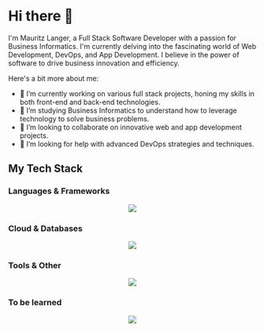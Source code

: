 # Hi there 👋

I'm Mauritz Langer, a Full Stack Software Developer with a passion for Business Informatics. I'm currently delving into the fascinating world of Web Development, DevOps, and App Development. I believe in the power of software to drive business innovation and efficiency.

Here's a bit more about me:

- 🔭 I’m currently working on various full stack projects, honing my skills in both front-end and back-end technologies.
- 🌱 I’m studying Business Informatics to understand how to leverage technology to solve business problems.
- 👯 I’m looking to collaborate on innovative web and app development projects.
- 🤔 I’m looking for help with advanced DevOps strategies and techniques.


## My Tech Stack

### Languages & Frameworks

<p align="center">
  <a href="https://skillicons.dev">
    <img src="https://skillicons.dev/icons?i=angular,cs,css,dotnet,fastapi,html,java,latex,php,py,react,spring,tailwind,terraform,ts" />
  </a>
</p>

### Cloud & Databases

<p align="center">
  <a href="https://skillicons.dev">
    <img src="https://skillicons.dev/icons?i=aws,azure,docker,github,githubactions,gitlab,kubernetes,mongodb,mysql,postgres" />
  </a>
</p>

### Tools & Other

<p align="center">
  <a href="https://skillicons.dev">
    <img src="https://skillicons.dev/icons?i=git,idea,jquery,linux,maven,nginx,nodejs,php,postman,rabbitmq,raspberrypi,visualstudio,vscode" />
  </a>
</p>

### To be learned

<p align="center">
  <a href="https://skillicons.dev">
    <img src="https://skillicons.dev/icons?i=nestjs,rust" />
  </a>
</p>
